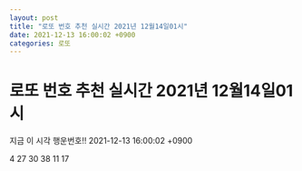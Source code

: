 ```yaml
---
layout: post
title: "로또 번호 추천 실시간 2021년 12월14일01시"
date: 2021-12-13 16:00:02 +0900
categories: 로또
---
```


# 로또 번호 추천 실시간 2021년 12월14일01시

지금 이 시각 행운번호!! 2021-12-13 16:00:02 +0900

 4  27  30  38  11  17 

